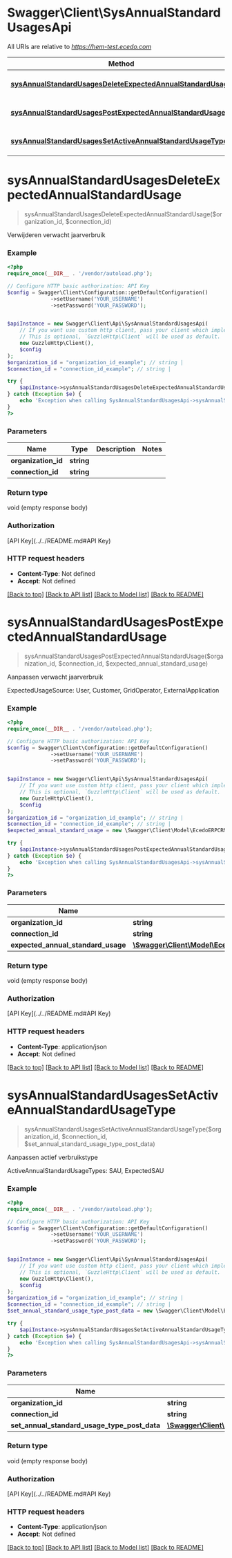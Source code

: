 # Swagger\Client\SysAnnualStandardUsagesApi

All URIs are relative to *https://hem-test.ecedo.com*

Method | HTTP request | Description
------------- | ------------- | -------------
[**sysAnnualStandardUsagesDeleteExpectedAnnualStandardUsage**](SysAnnualStandardUsagesApi.md#sysAnnualStandardUsagesDeleteExpectedAnnualStandardUsage) | **DELETE** /sysapi/v1.0/organizations/{organizationId}/connections/{connectionId}/expectedannualstandardusages | Verwijderen verwacht jaarverbruik
[**sysAnnualStandardUsagesPostExpectedAnnualStandardUsage**](SysAnnualStandardUsagesApi.md#sysAnnualStandardUsagesPostExpectedAnnualStandardUsage) | **POST** /sysapi/v1.0/organizations/{organizationId}/connections/{connectionId}/expectedannualstandardusages | Aanpassen verwacht jaarverbruik
[**sysAnnualStandardUsagesSetActiveAnnualStandardUsageType**](SysAnnualStandardUsagesApi.md#sysAnnualStandardUsagesSetActiveAnnualStandardUsageType) | **PUT** /sysapi/v1.0/organizations/{organizationId}/connections/{connectionId}/annualstandardusages/setactiveannualstandardusagetype | Aanpassen actief verbruikstype


# **sysAnnualStandardUsagesDeleteExpectedAnnualStandardUsage**
> sysAnnualStandardUsagesDeleteExpectedAnnualStandardUsage($organization_id, $connection_id)

Verwijderen verwacht jaarverbruik

### Example
```php
<?php
require_once(__DIR__ . '/vendor/autoload.php');

// Configure HTTP basic authorization: API Key
$config = Swagger\Client\Configuration::getDefaultConfiguration()
              ->setUsername('YOUR_USERNAME')
              ->setPassword('YOUR_PASSWORD');


$apiInstance = new Swagger\Client\Api\SysAnnualStandardUsagesApi(
    // If you want use custom http client, pass your client which implements `GuzzleHttp\ClientInterface`.
    // This is optional, `GuzzleHttp\Client` will be used as default.
    new GuzzleHttp\Client(),
    $config
);
$organization_id = "organization_id_example"; // string | 
$connection_id = "connection_id_example"; // string | 

try {
    $apiInstance->sysAnnualStandardUsagesDeleteExpectedAnnualStandardUsage($organization_id, $connection_id);
} catch (Exception $e) {
    echo 'Exception when calling SysAnnualStandardUsagesApi->sysAnnualStandardUsagesDeleteExpectedAnnualStandardUsage: ', $e->getMessage(), PHP_EOL;
}
?>
```

### Parameters

Name | Type | Description  | Notes
------------- | ------------- | ------------- | -------------
 **organization_id** | **string**|  |
 **connection_id** | **string**|  |

### Return type

void (empty response body)

### Authorization

[API Key](../../README.md#API Key)

### HTTP request headers

 - **Content-Type**: Not defined
 - **Accept**: Not defined

[[Back to top]](#) [[Back to API list]](../../README.md#documentation-for-api-endpoints) [[Back to Model list]](../../README.md#documentation-for-models) [[Back to README]](../../README.md)

# **sysAnnualStandardUsagesPostExpectedAnnualStandardUsage**
> sysAnnualStandardUsagesPostExpectedAnnualStandardUsage($organization_id, $connection_id, $expected_annual_standard_usage)

Aanpassen verwacht jaarverbruik

ExpectedUsageSource: User, Customer, GridOperator, ExternalApplication

### Example
```php
<?php
require_once(__DIR__ . '/vendor/autoload.php');

// Configure HTTP basic authorization: API Key
$config = Swagger\Client\Configuration::getDefaultConfiguration()
              ->setUsername('YOUR_USERNAME')
              ->setPassword('YOUR_PASSWORD');


$apiInstance = new Swagger\Client\Api\SysAnnualStandardUsagesApi(
    // If you want use custom http client, pass your client which implements `GuzzleHttp\ClientInterface`.
    // This is optional, `GuzzleHttp\Client` will be used as default.
    new GuzzleHttp\Client(),
    $config
);
$organization_id = "organization_id_example"; // string | 
$connection_id = "connection_id_example"; // string | 
$expected_annual_standard_usage = new \Swagger\Client\Model\EcedoERPCRMInterfaceApiExpectedAnnualStandardUsagePostData(); // \Swagger\Client\Model\EcedoERPCRMInterfaceApiExpectedAnnualStandardUsagePostData | 

try {
    $apiInstance->sysAnnualStandardUsagesPostExpectedAnnualStandardUsage($organization_id, $connection_id, $expected_annual_standard_usage);
} catch (Exception $e) {
    echo 'Exception when calling SysAnnualStandardUsagesApi->sysAnnualStandardUsagesPostExpectedAnnualStandardUsage: ', $e->getMessage(), PHP_EOL;
}
?>
```

### Parameters

Name | Type | Description  | Notes
------------- | ------------- | ------------- | -------------
 **organization_id** | **string**|  |
 **connection_id** | **string**|  |
 **expected_annual_standard_usage** | [**\Swagger\Client\Model\EcedoERPCRMInterfaceApiExpectedAnnualStandardUsagePostData**](../Model/EcedoERPCRMInterfaceApiExpectedAnnualStandardUsagePostData.md)|  |

### Return type

void (empty response body)

### Authorization

[API Key](../../README.md#API Key)

### HTTP request headers

 - **Content-Type**: application/json
 - **Accept**: Not defined

[[Back to top]](#) [[Back to API list]](../../README.md#documentation-for-api-endpoints) [[Back to Model list]](../../README.md#documentation-for-models) [[Back to README]](../../README.md)

# **sysAnnualStandardUsagesSetActiveAnnualStandardUsageType**
> sysAnnualStandardUsagesSetActiveAnnualStandardUsageType($organization_id, $connection_id, $set_annual_standard_usage_type_post_data)

Aanpassen actief verbruikstype

ActiveAnnualStandardUsageTypes: SAU, ExpectedSAU

### Example
```php
<?php
require_once(__DIR__ . '/vendor/autoload.php');

// Configure HTTP basic authorization: API Key
$config = Swagger\Client\Configuration::getDefaultConfiguration()
              ->setUsername('YOUR_USERNAME')
              ->setPassword('YOUR_PASSWORD');


$apiInstance = new Swagger\Client\Api\SysAnnualStandardUsagesApi(
    // If you want use custom http client, pass your client which implements `GuzzleHttp\ClientInterface`.
    // This is optional, `GuzzleHttp\Client` will be used as default.
    new GuzzleHttp\Client(),
    $config
);
$organization_id = "organization_id_example"; // string | 
$connection_id = "connection_id_example"; // string | 
$set_annual_standard_usage_type_post_data = new \Swagger\Client\Model\EcedoERPCRMInterfaceApiSetAnnualStandardUsageTypePostData(); // \Swagger\Client\Model\EcedoERPCRMInterfaceApiSetAnnualStandardUsageTypePostData | 

try {
    $apiInstance->sysAnnualStandardUsagesSetActiveAnnualStandardUsageType($organization_id, $connection_id, $set_annual_standard_usage_type_post_data);
} catch (Exception $e) {
    echo 'Exception when calling SysAnnualStandardUsagesApi->sysAnnualStandardUsagesSetActiveAnnualStandardUsageType: ', $e->getMessage(), PHP_EOL;
}
?>
```

### Parameters

Name | Type | Description  | Notes
------------- | ------------- | ------------- | -------------
 **organization_id** | **string**|  |
 **connection_id** | **string**|  |
 **set_annual_standard_usage_type_post_data** | [**\Swagger\Client\Model\EcedoERPCRMInterfaceApiSetAnnualStandardUsageTypePostData**](../Model/EcedoERPCRMInterfaceApiSetAnnualStandardUsageTypePostData.md)|  |

### Return type

void (empty response body)

### Authorization

[API Key](../../README.md#API Key)

### HTTP request headers

 - **Content-Type**: application/json
 - **Accept**: Not defined

[[Back to top]](#) [[Back to API list]](../../README.md#documentation-for-api-endpoints) [[Back to Model list]](../../README.md#documentation-for-models) [[Back to README]](../../README.md)


